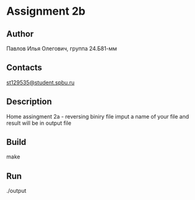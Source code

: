 # Assignment 2b
## Author
Павлов Илья Олегович, группа 24.Б81-мм
## Contacts
st129535@student.spbu.ru
## Description
Home assingment 2a - reversing biniry file
imput a name of your file and result will be in output  file 
## Build
make
## Run
./output
